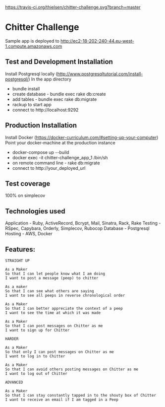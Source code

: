 https://travis-ci.org/thielsen/chitter-challenge.svg?branch=master

Chitter Challenge
=================

Sample app is deployed to http://ec2-18-202-240-44.eu-west-1.compute.amazonaws.com

Test and Development Installation
----

Install Postgresql locally (http://www.postgresqltutorial.com/install-postgresql/)
In the app directory
- bundle install
- create database - bundle exec rake db:create
- add tables - bundle exec rake db:migrate
- rackup to start app
- connect to http://localhost:9292

Production Installation
---

Install Docker (https://docker-curriculum.com/#setting-up-your-computer)
Point your docker-machine at the production instance
- docker-compose up --build
- docker exec -it chitter-challenge_app_1 /bin/sh
- on remote command line - rake db:migrate
- connect to http://your_deployed_url

Test coverage
---

100% on simplecov

Technologies used
-------

Application - Ruby, ActiveRecord, Bcrypt, Mail, Sinatra, Rack, Rake
Testing - RSpec, Capybara, Orderly, Simplecov, Rubocop
Database - Postgresql
Hosting - AWS, Docker

Features:
-------

```
STRAIGHT UP

As a Maker
So that I can let people know what I am doing  
I want to post a message (peep) to chitter

As a maker
So that I can see what others are saying  
I want to see all peeps in reverse chronological order

As a Maker
So that I can better appreciate the context of a peep
I want to see the time at which it was made

As a Maker
So that I can post messages on Chitter as me
I want to sign up for Chitter

HARDER

As a Maker
So that only I can post messages on Chitter as me
I want to log in to Chitter

As a Maker
So that I can avoid others posting messages on Chitter as me
I want to log out of Chitter

ADVANCED

As a Maker
So that I can stay constantly tapped in to the shouty box of Chitter
I want to receive an email if I am tagged in a Peep
```
